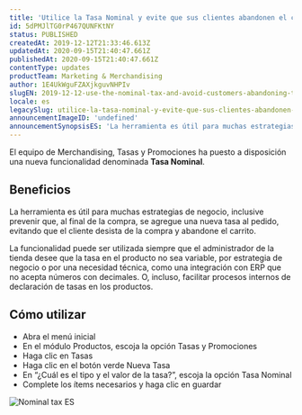```yaml
---
title: 'Utilice la Tasa Nominal y evite que sus clientes abandonen el carrito de compras'
id: 5dPMJlTG0rP467QUNFKtNY
status: PUBLISHED
createdAt: 2019-12-12T21:33:46.613Z
updatedAt: 2020-09-15T21:40:47.661Z
publishedAt: 2020-09-15T21:40:47.661Z
contentType: updates
productTeam: Marketing & Merchandising
author: 1E4UkWguFZAXjkguvNHPIv
slugEN: 2019-12-12-use-the-nominal-tax-and-avoid-customers-abandoning-their-shopping-cart
locale: es
legacySlug: utilice-la-tasa-nominal-y-evite-que-sus-clientes-abandonen-el-carrito-de
announcementImageID: 'undefined'
announcementSynopsisES: 'La herramienta es útil para muchas estrategias de negocio, inclusive prevenir que, al final de la compra.'
---
```



El equipo de Merchandising, Tasas y Promociones ha puesto a disposición una nueva funcionalidad denominada **Tasa Nominal**. 

## Beneficios

La herramienta es útil para muchas estrategias de negocio, inclusive prevenir que, al final de la compra, se agregue una nueva tasa al pedido, evitando que el cliente desista de la compra y abandone el carrito.

La funcionalidad puede ser utilizada siempre que el administrador de la tienda desee que la tasa en el producto no sea variable, por estrategia de negocio o por una necesidad técnica, como una integración con ERP que no acepta números con decimales. O, incluso, facilitar procesos internos de declaración de tasas en los productos. 

## Cómo utilizar

- Abra el menú inicial
- En el módulo Productos, escoja la opción Tasas y Promociones
- Haga clic en Tasas
- Haga clic en el botón verde Nueva Tasa
- En  “¿Cuál es el tipo y el valor de la tasa?”, escoja la opción Tasa Nominal
- Complete los ítems necesarios y haga clic en guardar

![Nominal tax ES](https://cdn.statically.io/gh/vtexdocs/help-center-content/refs/heads/main/docs/es/announcements/2019/diciembre/2019-12-12-utilice-la-tasa-nominal-y-evite-que-sus-clientes-abandonen-el-carrito-de_1.png)

